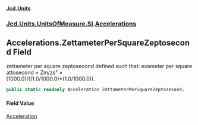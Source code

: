 #### [Jcd.Units](index.md 'index')
### [Jcd.Units.UnitsOfMeasure.SI](Jcd.Units.UnitsOfMeasure.SI.md 'Jcd.Units.UnitsOfMeasure.SI').[Accelerations](Accelerations.md 'Jcd.Units.UnitsOfMeasure.SI.Accelerations')

## Accelerations.ZettameterPerSquareZeptosecond Field

zettameter per square zeptosecond defined such that: exameter per square attosecond = Zm/zs² ×  
(1000.0)/((1.0/1000.0)*(1.0/1000.0)).

```csharp
public static readonly Acceleration ZettameterPerSquareZeptosecond;
```

#### Field Value
[Acceleration](Acceleration.md 'Jcd.Units.UnitTypes.Acceleration')